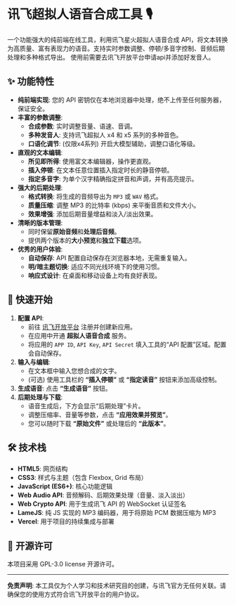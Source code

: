 
# 讯飞超拟人语音合成工具 🎙️

一个功能强大的纯前端在线工具，利用讯飞星火超拟人语音合成 API，将文本转换为高质量、富有表现力的语音。支持实时参数调整、停顿/多音字控制、音频后期处理和多种格式导出。
使用前需要去讯飞开放平台申请api并添加好发音人。

## ✨ 功能特性

- **纯前端实现**: 您的 API 密钥仅在本地浏览器中处理，绝不上传至任何服务器，保证安全。
- **丰富的参数调整**:
    - **合成参数**: 实时调整音量、语速、音调。
    - **多种发音人**: 支持讯飞超拟人 x4 和 x5 系列的多种音色。
    - **口语化调节**: (仅限x4系列) 开启大模型辅助，调整口语化等级。
- **直观的文本编辑**:
    - **所见即所得**: 使用富文本编辑器，操作更直观。
    - **插入停顿**: 在文本任意位置插入指定时长的静音停顿。
    - **指定多音字**: 为单个汉字精确指定拼音和声调，并有高亮提示。
- **强大的后期处理**:
    - **格式转换**: 将生成的音频导出为 `MP3` 或 `WAV` 格式。
    - **质量压缩**: 调整 MP3 的比特率 (kbps) 来平衡音质和文件大小。
    - **效果增强**: 添加后期音量增益和淡入/淡出效果。
- **清晰的版本管理**:
    - 同时保留**原始音频**和**处理后音频**。
    - 提供两个版本的**大小预览**和**独立下载**选项。
- **优秀的用户体验**:
    - **自动保存**: API 配置自动保存在浏览器本地，无需重复输入。
    - **明/暗主题切换**: 适应不同光线环境下的使用习惯。
    - **响应式设计**: 在桌面和移动设备上均有良好表现。

## 🚀 快速开始

1.  **配置 API**:
    - 前往 [讯飞开放平台]([https://www.xfyun.cn/](https://console.xfyun.cn/)) 注册并创建新应用。
    - 在应用中开通 **超拟人语音合成** 服务。
    - 将应用的 `APP ID`, `API Key`, `API Secret` 填入工具的“API 配置”区域。配置会自动保存。
3.  **输入与编辑**:
    - 在文本框中输入您想合成的文字。
    - (可选) 使用工具栏的 **“插入停顿”** 或 **“指定读音”** 按钮来添加高级控制。
4.  **生成语音**: 点击 **“生成语音”** 按钮。
5.  **后期处理与下载**:
    - 语音生成后，下方会显示“后期处理”卡片。
    - 调整压缩率、音量等参数，点击 **“应用效果并预览”**。
    - 您可以随时下载 **“原始文件”** 或处理后的 **“此版本”**。

## 🛠️ 技术栈

- **HTML5**: 网页结构
- **CSS3**: 样式与主题（包含 Flexbox, Grid 布局）
- **JavaScript (ES6+)**: 核心功能逻辑
- **Web Audio API**: 音频解码、后期效果处理（音量、淡入淡出）
- **Web Crypto API**: 用于生成讯飞 API 的 WebSocket 认证签名
- **LameJS**: 纯 JS 实现的 MP3 编码器，用于将原始 PCM 数据压缩为 MP3
- **Vercel**: 用于项目的持续集成与部署

## 📄 开源许可

本项目采用 GPL-3.0 license 开源许可。

---

**免责声明**: 本工具仅为个人学习和技术研究目的创建，与讯飞官方无任何关联。请确保您的使用方式符合讯飞开放平台的用户协议。
